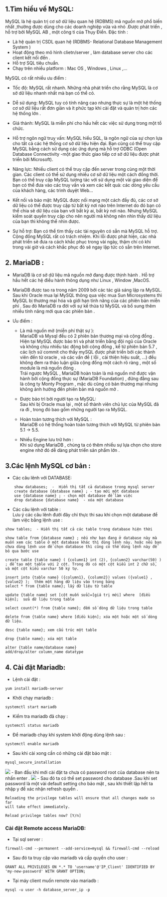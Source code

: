 ## 1.Tìm hiểu về MySQL:  
MySQL là hệ quản trị cơ sở dữ liệu quan hệ (RDBMS) mã nguồn mở phổ biến nhất ,thường được dùng cho các doanh nghiệp vừa và nhỏ .Được phát triển , hỗ trợ bởi MySQL AB , một công ti của Thụy Điển. 
Đặc tính :  
- Là hệ quản trị CSDL quan hệ (RDBMS- Relational Database Management System )  
- Hoạt động theo mô hình clietn/server , làm database server cho các client kết nối đến .  
- Hỗ trợ SQL tiêu chuẩn.  
- Chạy trên nhiều platform : Mac OS , Windows , Linux ,...  

MySQL có rất nhiều ưu điểm :
- Tốc độ: MySQL rất nhanh. Những nhà phát triển cho rằng MySQL là cơ sở dữ liệu nhanh nhất mà bạn có thể có.  
- Dễ sử dụng: MySQL tuy có tính năng cao nhưng thực sự là một hệ thống cơ sở dữ liệu rất đơn giản và ít phức tạp khi cài đặt và quản trị hơn các hệ thống lớn .  
-  Giá thành: MySQL là miễn phí cho hầu hết các việc sử dụng trong một tổ chức.  
-  Hỗ trợ ngôn ngữ truy vấn: MySQL hiểu SQL, là ngôn ngữ của sự chọn lựa cho tất cả các hệ thống cơ sở dữ liệu hiện đại. Bạn cũng có thể truy cập MySQL bằng cách sử dụng các ứng dụng mà hỗ trợ ODBC (Open Database Connectivity -một giao thức giao tiếp cơ sở dữ liệu được phát triển bởi Microsoft).  
- Năng lực: Nhiều client có thể truy cập đến server trong cùng một thời gian. Các client có thể sử dụng nhiều cơ sở dữ liệu một cách đồng thời. Bạn có thể truy cập MySQL tương tác với sử dụng một vài giao diện để bạn có thể đưa vào các truy vấn và xem các kết quả: các dòng yêu cầu của khách hàng, các trình duyệt Web…   
- Kết nối và bảo mật: MySQL được nối mạng một cách đầy đủ, các cơ sở dữ liệu có thể được truy cập từ bất kỳ nơi nào trên Internet do đó bạn có thể chia sẽ dữ liệu của bạn với bất kỳ ai, bất kỳ nơi nào. Nhưng MySQL kiểm soát quyền truy cập cho nên người mà không nên nhìn thấy dữ liệu của bạn thì không thể nhìn được.  

-  Sự hỗ trợ: Bạn có thể tìm thấy các tài nguyên có sẵn mà MySQL hỗ trợ. Cộng đồng MySQL rất có trách nhiệm. Khi lỗi được phát hiện, các nhà phát triển sẽ đưa ra cách khắc phục trong vài ngày, thậm chí có khi trong vài giờ và cách khắc phục đó sẽ ngay lập tức có sẵn trên Internet.  

## 2. MariaDB :  
 - MariaDB là cơ sở dữ liệu mã nguồn mở đang được thịnh hành . Hỗ trợ hầu hết các hệ điều hành thông dụng như Linux , Window ,MacOS.
 - MariaDB được tao ra trong năm 2009 bởi các tác giả sáng lập ra MySQL. Sau khi Oracle mua lại MySQL thông qua việc mua Sun Microsystems thì MySQL bị thương mại hóa và giới hạn tính năng của các phiên bản miễn phí . Sau đó MariaDB ra đời với sự kế thừa từ MySQL và bổ sung thêm nhiều tính năng mới qua các phiên bản .  
  
  - Ưu điểm :  
    - Là mã nguồn mở (miễn phí thật sự ):  
  MariaDB và Mysql đều có 2 phiên bản thương mại và cộng đồng . Hiện tại MySQL được bảo trì và phát triển bằng đội ngũ của Oracle và không chịu nhiều tác động bởi cộng đồng , kể từ phiên bản 5.7 , các lịch sử commit cho thấy mySQL được phát triển bởi các thành viên đến từ oracle , và các vấn đề ( lỗi , cải thiện hiệu suất, ...) đều không đem ra thảo luận giữa cộng đồng một cách rõ ràng , một số module là mã nguồn đóng .  
  Trái ngược MySQL , MariaDB hoàn toàn là mã nguồn mở được vận hành bởi cộng đồng thực sự (MariaDB Foundation) , đứng đằng sau là công ty Monty Program , mặc dù cũng có bản thương mại nhưng không ảnh hưởng đến phiên bản mã nguồn mở .      
     - Được bảo trì bởi người tạo ra MySQL:  
  Sau khi bị Oracle mua lại , một số thành viên chủ lực của MySQL đã ra đi , trong đó bao gồm những người tạo ra MySQL.  

    - Hoàn toàn tương thích với MySQL :  
  MariaDB có hệ thống hoàn toàn tương thích với MySQL từ phiên bản 5.1 -> 5.5.  
    - Nhiều Engine lưu trữ hơn :  
  Khi sử dụng MariaDB , chúng ta có thêm nhiều sự lựa chọn cho store engine nhờ đó dễ dàng phát triển sản phẩm lớn .   


## 3.Các lệnh MySQL cơ bản :  
- Các câu lênh với  DATABASE:
```
    show databases;  -  Hiển thị tất cả database trong mysql server  
    create database {database name} ; - tạo mới một database  
    use {database name} ; - chọn một database để làm việc  
    drop database {database name}  - xóa một database  
```

- Các câu lệnh với table :  
Lưu ý các câu lênh đưới đây chỉ thực thi sau khi chọn một database để làm việc bằng lệnh use :  
```
show tables;  - Hiển thị tất cả các table trong database hiện thời  

show table from {database name} ; nếu như bạn đang ở database này mà muốn xem các table ở một database khác thì dùng lệnh này. hoặc nếu bạn chưa dùng lệnh use để chọn database thì cũng có thể dùng lệnh này để bỏ qua bước use  

create table {table name} ( {column1} int (2), {column2} varchar(50) ) ; để tạo một table với 2 cột. Trong đó có một cột kiểu int 2 chữ số, và một cột kiểu varchar 50 ký tự.  

insert into {table name} ({column1}, {column2}) values ({value1} , {value2} );  thêm một hàng dữ liệu vào trong bảng
select * from {table name}; lấy dữ liệu từ table  

update {table name} set [cột muốn sửa]=[giá trị mới] where  [điều kiện];  sửa dữ liệu trong table  

select count(*) from {table name}; đếm số dòng dữ liệu trong table  

delete from {table name} where [điều kiện]; xóa một hoặc một số dòng dữ liệu.  

desc {table name}; xem cấu trúc một table  

drop {table name}; xóa một table  

alter {table name/database name}  
add/drop/alter column_name datatype
```

## 4. Cài đặt Mariadb:  
- Lệnh cài đặt :  

```
yum install mariadb-server
```
- Khởi chạy mariadb :  
```
systemctl start mariadb
```
- Kiểm tra mariadb đã chạy :  
```
systemctl status mariadb
```
- Để mariadb chạy khi system khởi động dùng lệnh sau :  
```
systemctl enable mariadb
```
- Sau khi cài xong cần có những cài đặt bảo mật :
```
mysql_secure_installation
```

<img src="https://i.imgur.com/gCSGNaz.png">  
- Ban đầu khi mới cài đặt ta chưa có password root của database nên ta nhấn enter .
<img src="https://i.imgur.com/qv6M3SR.png">  
- Sau đó ta có thế set password cho database .Sau khi set password là một vài default setting cho bảo mật , sau khi thiết lập hết ta nhập y để xác nhận refresh quyền .  

```
Reloading the privilege tables will ensure that all changes made so far
will take effect immediately.

Reload privilege tables now? [Y/n]
``` 


### Cài đặt Remote access MariaDB:
- Tại sql server :
```
firewall-cmd --permanent --add-service=mysql && firewall-cmd --reload
```
- Sau đó ta truy cập vào mariadb và cấp quyền cho user :  

```
GRANT ALL PRIVILEGES ON *.* TO 'username'@'IP_Client' IDENTIFIED BY 'my-new-password' WITH GRANT OPTION;
  ```  

  - Tại máy client muốn remote vào mariadb :  
  ```
  mysql -u user -h database_server_ip -p
  ```  
